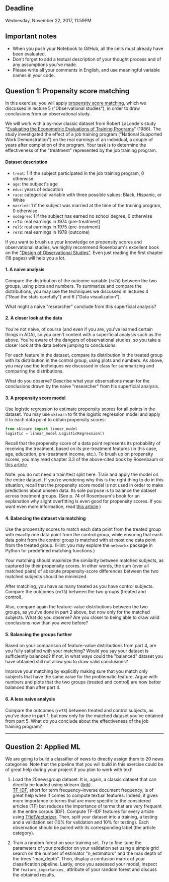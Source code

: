 ## Deadline

Wednesday, November 22, 2017, 11:59PM

## Important notes

- When you push your Notebook to GitHub, all the cells must already have been evaluated.
- Don't forget to add a textual description of your thought process and of any assumptions you've made.
- Please write all your comments in English, and use meaningful variable names in your code.

## Question 1: Propensity score matching

In this exercise, you will apply [propensity score matching](http://www.stewartschultz.com/statistics/books/Design%20of%20observational%20studies.pdf), which we discussed in lecture 5 ("Observational studies"), in order to draw conclusions from an observational study.

We will work with a by-now classic dataset from Robert LaLonde's study "[Evaluating the Econometric Evaluations of Training Programs](http://people.hbs.edu/nashraf/LaLonde_1986.pdf)" (1986).
The study investigated the effect of a job training program ("National Supported Work Demonstration") on the real earnings of an individual, a couple of years after completion of the program.
Your task is to determine the effectiveness of the "treatment" represented by the job training program.

#### Dataset description

- `treat`: 1 if the subject participated in the job training program, 0 otherwise
- `age`: the subject's age
- `educ`: years of education
- `race`: categorical variable with three possible values: Black, Hispanic, or White
- `married`: 1 if the subject was married at the time of the training program, 0 otherwise
- `nodegree`: 1 if the subject has earned no school degree, 0 otherwise
- `re74`: real earnings in 1974 (pre-treatment)
- `re75`: real earnings in 1975 (pre-treatment)
- `re78`: real earnings in 1978 (outcome)

If you want to brush up your knowledge on propensity scores and observational studies, we highly recommend Rosenbaum's excellent book on the ["Design of Observational Studies"](http://www.stewartschultz.com/statistics/books/Design%20of%20observational%20studies.pdf). Even just reading the first chapter (18 pages) will help you a lot.

#### 1. A naive analysis

Compare the distribution of the outcome variable (`re78`) between the two groups, using plots and numbers.
To summarize and compare the distributions, you may use the techniques we discussed in lectures 4 ("Read the stats carefully") and 6 ("Data visualization").

What might a naive "researcher" conclude from this superficial analysis?

#### 2. A closer look at the data

You're not naive, of course (and even if you are, you've learned certain things in ADA), so you aren't content with a superficial analysis such as the above.
You're aware of the dangers of observational studies, so you take a closer look at the data before jumping to conclusions.

For each feature in the dataset, compare its distribution in the treated group with its distribution in the control group, using plots and numbers.
As above, you may use the techniques we discussed in class for summarizing and comparing the distributions.

What do you observe?
Describe what your observations mean for the conclusions drawn by the naive "researcher" from his superficial analysis.

#### 3. A propensity score model

Use logistic regression to estimate propensity scores for all points in the dataset.
You may use `sklearn` to fit the logistic regression model and apply it to each data point to obtain propensity scores:

```python
from sklearn import linear_model
logistic = linear_model.LogisticRegression()
```

Recall that the propensity score of a data point represents its probability of receiving the treatment, based on its pre-treatment features (in this case, age, education, pre-treatment income, etc.).
To brush up on propensity scores, you may read chapter 3.3 of the above-cited book by Rosenbaum or [this article](https://drive.google.com/file/d/0B4jctQY-uqhzTlpBaTBJRTJFVFE/view).

Note: you do not need a train/test split here. Train and apply the model on the entire dataset. If you're wondering why this is the right thing to do in this situation, recall that the propensity score model is not used in order to make predictions about unseen data. Its sole purpose is to balance the dataset across treatment groups.
(See p. 74 of Rosenbaum's book for an explanation why slight overfitting is even good for propensity scores.
If you want even more information, read [this article](https://drive.google.com/file/d/0B4jctQY-uqhzTlpBaTBJRTJFVFE/view).)

#### 4. Balancing the dataset via matching

Use the propensity scores to match each data point from the treated group with exactly one data point from the control group, while ensuring that each data point from the control group is matched with at most one data point from the treated group.
(Hint: you may explore the `networkx` package in Python for predefined matching functions.)

Your matching should maximize the similarity between matched subjects, as captured by their propensity scores.
In other words, the sum (over all matched pairs) of absolute propensity-score differences between the two matched subjects should be minimized.

After matching, you have as many treated as you have control subjects.
Compare the outcomes (`re78`) between the two groups (treated and control).

Also, compare again the feature-value distributions between the two groups, as you've done in part 2 above, but now only for the matched subjects.
What do you observe?
Are you closer to being able to draw valid conclusions now than you were before?


#### 5. Balancing the groups further

Based on your comparison of feature-value distributions from part 4, are you fully satisfied with your matching?
Would you say your dataset is sufficiently balanced?
If not, in what ways could the "balanced" dataset you have obtained still not allow you to draw valid conclusions?

Improve your matching by explicitly making sure that you match only subjects that have the same value for the problematic feature.
Argue with numbers and plots that the two groups (treated and control) are now better balanced than after part 4.


#### 6. A less naive analysis

Compare the outcomes (`re78`) between treated and control subjects, as you've done in part 1, but now only for the matched dataset you've obtained from part 5.
What do you conclude about the effectiveness of the job training program?


___

## Question 2: Applied ML

We are going to build a classifier of news to directly assign them to 20 news categories. Note that the pipeline that you will build in this exercise could be of great help during your project if you plan to work with text!

1. Load the 20newsgroup dataset. It is, again, a classic dataset that can directly be loaded using sklearn ([link](http://scikit-learn.org/stable/datasets/twenty_newsgroups.html)).  
[TF-IDF](https://en.wikipedia.org/wiki/Tf%E2%80%93idf), short for term frequency–inverse document frequency, is of great help when if comes to compute textual features. Indeed, it gives more importance to terms that are more specific to the considered articles (TF) but reduces the importance of terms that are very frequent in the entire corpus (IDF). Compute TF-IDF features for every article using [TfidfVectorizer](http://scikit-learn.org/stable/modules/generated/sklearn.feature_extraction.text.TfidfVectorizer.html). Then, split your dataset into a training, a testing and a validation set (10% for validation and 10% for testing). Each observation should be paired with its corresponding label (the article category).


2. Train a random forest on your training set. Try to fine-tune the parameters of your predictor on your validation set using a simple grid search on the number of estimator "n_estimators" and the max depth of the trees "max_depth". Then, display a confusion matrix of your classification pipeline. Lastly, once you assessed your model, inspect the `feature_importances_` attribute of your random forest and discuss the obtained results.

